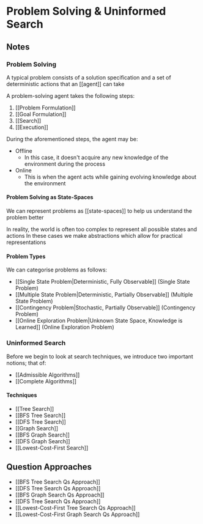 # Problem Solving & Uninformed Search
## Notes
### Problem Solving
A typical problem consists of a solution specification and a set of deterministic actions that an [[agent]] can take

A problem-solving agent takes the following steps:
1. [[Problem Formulation]]
2. [[Goal Formulation]]
3. [[Search]]
4. [[Execution]]

During the aforementioned steps, the agent may be:
- Offline
	- In this case, it doesn't acquire any new knowledge of the environment during the process
- Online
	- This is when the agent acts while gaining evolving knowledge about the environment
#### Problem Solving as State-Spaces
We can represent problems as [[state-spaces]] to help us understand the problem better

In reality, the world is often too complex to represent all possible states and actions
	In these cases we make abstractions which allow for practical representations
#### Problem Types
We can categorise problems as follows:
- [[Single State Problem|Deterministic, Fully Observable]] (Single State Problem)
- [[Multiple State Problem|Deterministic, Partially Observable]] (Multiple State Problem)
- [[Contingency Problem|Stochastic, Partially Observable]] (Contingency Problem)
- [[Online Exploration Problem|Unknown State Space, Knowledge is Learned]] (Online Exploration Problem)
### Uninformed Search 
Before we begin to look at search techniques, we introduce two important notions; that of:
- [[Admissible Algorithms]]
- [[Complete Algorithms]]
#### Techniques
- [[Tree Search]]
- [[BFS Tree Search]]
- [[DFS Tree Search]]
- [[Graph Search]]
- [[BFS Graph Search]]
- [[DFS Graph Search]]
- [[Lowest-Cost-First Search]]
## Question Approaches
- [[BFS Tree Search Qs Approach]]
- [[DFS Tree Search Qs Approach]]
- [[BFS Graph Search Qs Approach]]
- [[DFS Tree Search Qs Approach]]
- [[Lowest-Cost-First Tree Search Qs Approach]]
- [[Lowest-Cost-First Graph Search Qs Approach]]